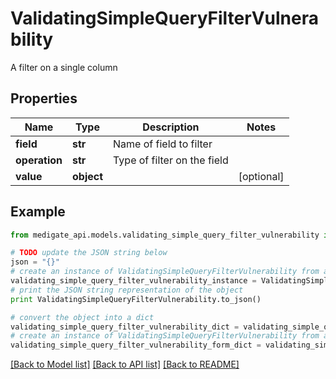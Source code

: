 # ValidatingSimpleQueryFilterVulnerability

A filter on a single column

## Properties
Name | Type | Description | Notes
------------ | ------------- | ------------- | -------------
**field** | **str** | Name of field to filter | 
**operation** | **str** | Type of filter on the field | 
**value** | **object** |  | [optional] 

## Example

```python
from medigate_api.models.validating_simple_query_filter_vulnerability import ValidatingSimpleQueryFilterVulnerability

# TODO update the JSON string below
json = "{}"
# create an instance of ValidatingSimpleQueryFilterVulnerability from a JSON string
validating_simple_query_filter_vulnerability_instance = ValidatingSimpleQueryFilterVulnerability.from_json(json)
# print the JSON string representation of the object
print ValidatingSimpleQueryFilterVulnerability.to_json()

# convert the object into a dict
validating_simple_query_filter_vulnerability_dict = validating_simple_query_filter_vulnerability_instance.to_dict()
# create an instance of ValidatingSimpleQueryFilterVulnerability from a dict
validating_simple_query_filter_vulnerability_form_dict = validating_simple_query_filter_vulnerability.from_dict(validating_simple_query_filter_vulnerability_dict)
```
[[Back to Model list]](../README.md#documentation-for-models) [[Back to API list]](../README.md#documentation-for-api-endpoints) [[Back to README]](../README.md)


